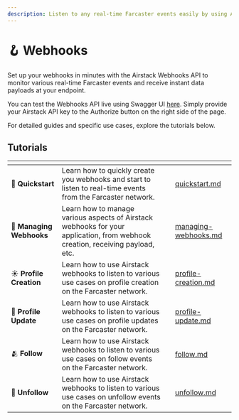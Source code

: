 ```yaml
---
description: Listen to any real-time Farcaster events easily by using Airstack webhooks.
---
```


# 🪝 Webhooks

Set up your webhooks in minutes with the Airstack Webhooks API to monitor various real-time Farcaster events and receive instant data payloads at your endpoint.

You can test the Webhooks API live using Swagger UI [here](https://swagger.airstack.xyz/webhooks). Simply provide your Airstack API key to the Authorize button on the right side of the page.

For detailed guides and specific use cases, explore the tutorials below.

## Tutorials

<table data-view="cards"><thead><tr><th></th><th></th><th></th><th data-hidden data-card-target data-type="content-ref"></th></tr></thead><tbody><tr><td><span data-gb-custom-inline data-tag="emoji" data-code="1f680">🚀</span> <strong>Quickstart</strong></td><td>Learn how to quickly create you webhooks and start to listen to real-time events from the Farcaster network.</td><td></td><td><a href="quickstart.md">quickstart.md</a></td></tr><tr><td><span data-gb-custom-inline data-tag="emoji" data-code="1f9f3">🧳</span> <strong>Managing Webhooks</strong></td><td>Learn how to manage various aspects of Airstack webhooks for your application, from webhook creation, receiving payload, etc.</td><td></td><td><a href="managing-webhooks.md">managing-webhooks.md</a></td></tr><tr><td><span data-gb-custom-inline data-tag="emoji" data-code="2600">☀️</span> <strong>Profile Creation</strong></td><td>Learn how to use Airstack webhooks to listen to various use cases on profile creation on the Farcaster network.</td><td></td><td><a href="profile-creation.md">profile-creation.md</a></td></tr><tr><td><span data-gb-custom-inline data-tag="emoji" data-code="1f4f8">📸</span> <strong>Profile Update</strong></td><td>Learn how to use Airstack webhooks to listen to various use cases on profile updates on the Farcaster network.</td><td></td><td><a href="profile-update.md">profile-update.md</a></td></tr><tr><td><span data-gb-custom-inline data-tag="emoji" data-code="1fac2">🫂</span> <strong>Follow</strong></td><td>Learn how to use Airstack webhooks to listen to various use cases on follow events on the Farcaster network.</td><td></td><td><a href="follow.md">follow.md</a></td></tr><tr><td><span data-gb-custom-inline data-tag="emoji" data-code="1f6d1">🛑</span> <strong>Unfollow</strong></td><td>Learn how to use Airstack webhooks to listen to various use cases on unfollow events on the Farcaster network.</td><td></td><td><a href="unfollow.md">unfollow.md</a></td></tr></tbody></table>
